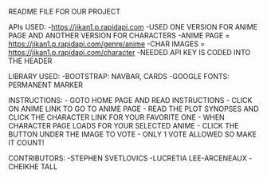 README FILE FOR OUR PROJECT

APIs USED:
    -https://jikan1.p.rapidapi.com
    -USED ONE VERSION FOR ANIME PAGE AND ANOTHER VERSION FOR CHARACTERS
    -ANIME PAGE = https://jikan1.p.rapidapi.com/genre/anime
    -CHAR IMAGES = https://jikan1.p.rapidapi.com/character
    -NEEDED API KEY IS CODED INTO THE HEADER

LIBRARY USED:
    -BOOTSTRAP: NAVBAR, CARDS
    -GOOGLE FONTS: PERMANENT MARKER

INSTRUCTIONS:
    - GOTO HOME PAGE AND READ INSTRUCTIONS
    - CLICK ON ANIME LINK TO GO TO ANIME PAGE
    - READ THE PLOT SYNOPSES AND CLICK THE CHARACTER LINK FOR YOUR FAVORITE ONE
    - WHEN CHARACTER PAGE LOADS FOR YOUR SELECTED ANIME
        - CLICK THE BUTTON UNDER THE IMAGE TO VOTE
        - ONLY 1 VOTE ALLOWED SO MAKE IT COUNT!

CONTRIBUTORS:
    -STEPHEN SVETLOVICS
    -LUCRETIA LEE-ARCENEAUX
    -CHEIKHE TALL
